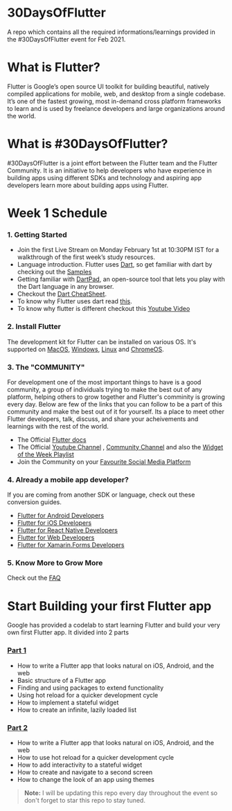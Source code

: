 # 30DaysOfFlutter
A repo which contains all the required informations/learnings provided in the #30DaysOfFlutter event for Feb 2021. 

# What is Flutter?
Flutter is Google’s open source UI toolkit for building beautiful, natively compiled applications for mobile, web, and desktop from a single codebase. It’s one of the fastest growing, most in-demand cross platform frameworks to learn and is used by freelance developers and large organizations around the world.

# What is #30DaysOfFlutter?
#30DaysOfFlutter is a joint effort between the Flutter team and the Flutter Community. It is an initiative to help developers who have experience in building apps using different SDKs and technology and aspiring app developers learn more about building apps using Flutter.

# Week 1 Schedule

### 1. Getting Started 
- Join the first Live Stream on Monday February 1st at 10:30PM IST for a walkthrough of the first week’s study resources.
- Language introduction. Flutter uses [Dart](https://dart.dev), so get familiar with dart by checking out the [Samples](https://dart.dev/samples)
- Getting familiar with [DartPad](https://dartpad.dev/), an open-source tool that lets you play with the Dart language in any browser. 
- Checkout the [Dart CheatSheet](https://dart.dev/codelabs/dart-cheatsheet).
- To know why Flutter uses dart read [this](https://hackernoon.com/why-flutter-uses-dart-dd635a054ebf).
- To know why flutter is different checkout this [Youtube Video](https://www.youtube.com/watch?v=l-YO9CmaSUM)

### 2. Install Flutter
The development kit for Flutter can be installed on various OS. It's supported on [MacOS](https://flutter.dev/docs/get-started/install/macos), [Windows](https://flutter.dev/docs/get-started/install/windows), [Linux](https://flutter.dev/docs/get-started/install/linux) and [ChromeOS](https://flutter.dev/docs/get-started/install/chromeos).

### 3. The "COMMUNITY"
For development one of the most important things to have is a good community, a group of individuals trying to make the best out of any platform, helping others to grow together and Flutter's comminity is growing every day. Below are few of the links that you can follow to be a part of this community and make the best out of it for yourself. Its a place to meet other Flutter developers, talk, discuss, and share your acheivements and learnings with the rest of the world.
-   The Official [Flutter docs](https://flutter.dev/docs)
-   The Official [Youtube Channel](https://youtube.com/flutterdev) , [Community Channel](https://www.youtube.com/c/FlutterCommunityVideos) and also the [Widget of the Week Playlist](https://www.youtube.com/watch?v=b_sQ9bMltGU&list=PLjxrf2q8roU23XGwz3Km7sQZFTdB996iG)
- Join the Community on your [Favourite Social Media Platform](https://flutter.dev/community)

### 4. Already a mobile app developer? 
  If you are coming from another SDK or language, check out these conversion guides.
-   [Flutter for Android Developers](https://flutter.dev/docs/get-started/flutter-for/android-devs)
-   [Flutter for iOS Developers](https://flutter.dev/docs/get-started/flutter-for/ios-devs)
-   [Flutter for React Native Developers](https://flutter.dev/docs/get-started/flutter-for/react-native-devs)
-   [Flutter for Web Developers](https://flutter.dev/docs/get-started/flutter-for/web-devs)
-   [Flutter for Xamarin.Forms Developers](https://flutter.dev/docs/get-started/flutter-for/Flutter%20for%20Xamarin.Forms%20Developers)

### 5. Know More to Grow More
Check out the [FAQ](https://flutter.dev/docs/resources/faq)


# Start Building your first Flutter app
Google has provided a codelab to start learning Flutter and build your very own first Flutter app. It divided into 2 parts 

### [Part 1](https://codelabs.developers.google.com/codelabs/first-flutter-app-pt1/#0)
-   How to write a Flutter app that looks natural on iOS, Android, and the web
-   Basic structure of a Flutter app
-   Finding and using packages to extend functionality
-   Using hot reload for a quicker development cycle
-   How to implement a stateful widget
-   How to create an infinite, lazily loaded list

### [Part 2](https://codelabs.developers.google.com/codelabs/first-flutter-app-pt2)
-   How to write a Flutter app that looks natural on iOS, Android, and the web
-   How to use hot reload for a quicker development cycle
-   How to add interactivity to a stateful widget
-   How to create and navigate to a second screen
-   How to change the look of an app using themes


> **Note:** I will be updating this repo every day throughout the event so don't forget to star this repo to stay tuned.
